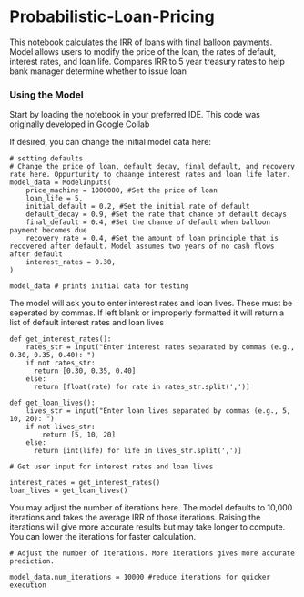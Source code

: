 # Probabilistic-Loan-Pricing
This notebook calculates the IRR of loans with final balloon payments. Model allows users to modify the price of the loan, the rates of default, interest rates, and loan life. Compares IRR to 5 year treasury rates to help bank manager determine whether to issue loan


### Using the Model

Start by loading the notebook in your preferred IDE. This code was originally developed in Google Collab

If desired, you can change the initial model data here:
```
# setting defaults
# Change the price of loan, default decay, final default, and recovery rate here. Oppurtunity to chaange interest rates and loan life later.
model_data = ModelInputs(
    price_machine = 1000000, #Set the price of loan
    loan_life = 5,
    initial_default = 0.2, #Set the initial rate of default
    default_decay = 0.9, #Set the rate that chance of default decays
    final_default = 0.4, #Set the chance of default when balloon payment becomes due
    recovery_rate = 0.4, #Set the amount of loan principle that is recovered after default. Model assumes two years of no cash flows after default
    interest_rates = 0.30,
)

model_data # prints initial data for testing
```

The model will ask you to enter interest rates and loan lives. These must be seperated by commas. If left blank or improperly formatted it will return a list of default interest rates and loan lives

```
def get_interest_rates():
    rates_str = input("Enter interest rates separated by commas (e.g., 0.30, 0.35, 0.40): ")
    if not rates_str:
      return [0.30, 0.35, 0.40]
    else:
      return [float(rate) for rate in rates_str.split(',')]

def get_loan_lives():
    lives_str = input("Enter loan lives separated by commas (e.g., 5, 10, 20): ")
    if not lives_str:
        return [5, 10, 20]
    else:
      return [int(life) for life in lives_str.split(',')]

# Get user input for interest rates and loan lives

interest_rates = get_interest_rates()
loan_lives = get_loan_lives()
```

You may adjust the number of iterations here. The model defaults to 10,000 iterations and takes the average IRR of those iterations. Raising the iterations will give more accurate results but may take longer to compute. You can lower the iterations for faster calculation.

```
# Adjust the number of iterations. More iterations gives more accurate prediction.

model_data.num_iterations = 10000 #reduce iterations for quicker execution
```

